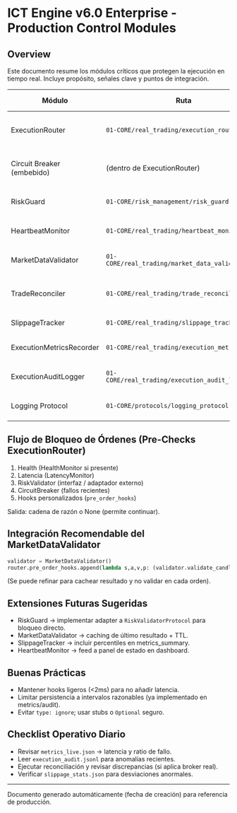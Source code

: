 # ICT Engine v6.0 Enterprise - Production Control Modules

## Overview
Este documento resume los módulos críticos que protegen la ejecución en tiempo real.
Incluye propósito, señales clave y puntos de integración.

| Módulo | Ruta | Objetivo | Bloquea Ejecución | Persistencia |
|--------|------|----------|------------------|--------------|
| ExecutionRouter | `01-CORE/real_trading/execution_router.py` | Enrutamiento, retries, circuit breaker, métricas | Sí (pre-checks) | metrics_live/summary JSON + audit JSONL |
| Circuit Breaker (embebido) | (dentro de ExecutionRouter) | Corta ejecuciones ante fallos repetidos | Sí | Estado en memoria |
| RiskGuard | `01-CORE/risk_management/risk_guard.py` | Límites de riesgo y drawdown | Indirecto (usado externamente) | No directo |
| HeartbeatMonitor | `01-CORE/real_trading/heartbeat_monitor.py` | Detecta servicios stale | No (solo alerta) | No |
| MarketDataValidator | `01-CORE/real_trading/market_data_validator.py` | Gaps, stale y outliers de velas | Potencial (hook futuro) | No |
| TradeReconciler | `01-CORE/real_trading/trade_reconciler.py` | Detecta discrepancias journal vs broker | No | JSON por ejecución |
| SlippageTracker | `01-CORE/real_trading/slippage_tracker.py` | Estadísticas de slippage | No (observa) | slippage_stats.json |
| ExecutionMetricsRecorder | `01-CORE/real_trading/execution_metrics.py` | Percentiles off-line y cumulativos | No | múltiples JSON |
| ExecutionAuditLogger | `01-CORE/real_trading/execution_audit_logger.py` | Trazabilidad orden a orden | No | JSONL append |
| Logging Protocol | `01-CORE/protocols/logging_protocol.py` | Estándar de logging central | N/A | Logs rotados |

## Flujo de Bloqueo de Órdenes (Pre-Checks ExecutionRouter)
1. Health (HealthMonitor si presente)
2. Latencia (LatencyMonitor)
3. RiskValidator (interfaz / adaptador externo)
4. CircuitBreaker (fallos recientes)
5. Hooks personalizados (`pre_order_hooks`)

Salida: cadena de razón o None (permite continuar).

## Integración Recomendable del MarketDataValidator
```python
validator = MarketDataValidator()
router.pre_order_hooks.append(lambda s,a,v,p: (validator.validate_candles(get_recent_candles())[0], 'market_data_invalid'))
```
(Se puede refinar para cachear resultado y no validar en cada orden).

## Extensiones Futuras Sugeridas
- RiskGuard -> implementar adapter a `RiskValidatorProtocol` para bloqueo directo.
- MarketDataValidator -> caching de último resultado + TTL.
- SlippageTracker -> incluir percentiles en metrics_summary.
- HeartbeatMonitor -> feed a panel de estado en dashboard.

## Buenas Prácticas
- Mantener hooks ligeros (<2ms) para no añadir latencia.
- Limitar persistencia a intervalos razonables (ya implementado en metrics/audit).
- Evitar `type: ignore`; usar stubs o `Optional` seguro.

## Checklist Operativo Diario
- Revisar `metrics_live.json` -> latencia y ratio de fallo.
- Leer `execution_audit.jsonl` para anomalías recientes.
- Ejecutar reconciliación y revisar discrepancias (si aplica broker real).
- Verificar `slippage_stats.json` para desviaciones anormales.

---
Documento generado automáticamente (fecha de creación) para referencia de producción.
